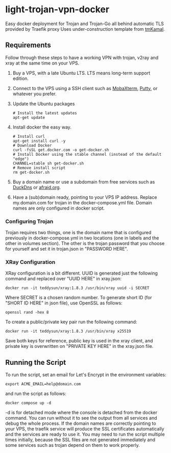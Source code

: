 # light-trojan-vpn-docker

Easy docker deployment for Trojan and Trojan-Go all behind automatic TLS provided by Traefik proxy
Uses under-construction template from [tmKamal](https://github.com/tmKamal/under-construction-template).

## Requirements

Follow through these steps to have a working VPN with trojan, v2ray and xray at the same time on your VPS.

1. Buy a VPS, with a late Ubuntu LTS. LTS means long-term support edition.

2. Connect to the VPS using a SSH client such as [MobaXterm](https://mobaxterm.mobatek.net), [Putty](https://www.putty.org/), or whatever you prefer.

3. Update the Ubuntu packages

   ```shell
   # Install the latest updates
   apt-get update
   ```

4. Install docker the easy way.

   ```shell
   # Install curl
   apt-get install curl -y
   # Download Docker
   curl -fsSL get.docker.com -o get-docker.sh
   # Install Docker using the stable channel (instead of the default "edge")
   CHANNEL=stable sh get-docker.sh
   # Remove install script
   rm get-docker.sh
   ```

5. Buy a domain name or use a subdomain from free services such as [DuckDns](www.duckdns.org) or [afraid.org](https://freedns.afraid.org/). 

6. Have a (sub)domain ready, pointing to your VPS IP address. Replace my.domain.com for trojan in the docker-compose.yml file. Domain names are only configured in docker script.

### Configuring Trojan

Trojan requires two things, one is the domain name that is configured previously in docker-compose.yml in two locations (one in labels and the other in volumes section). The other is the trojan password that you choose for yourself and set it in trojan.json in "PASSWORD HERE".

### XRay Configuration

XRay configuration is a bit different. UUID is generated just the following command and replaced over "UUID HERE" in xray.json:

```shell
docker run -it teddysun/xray:1.8.3 /usr/bin/xray uuid -i SECRET
```

Where SECRET is a chosen random number.  To generate short ID (for "SHORT ID HERE" in json file), use OpenSSL as follows:

```shell
openssl rand -hex 8
```

To create a public/private key pair run the following command:

```shell
docker run -it teddysun/xray:1.8.3 /usr/bin/xray x25519
```

Save both keys for reference, public key is used in the xray client, and private key is overwritten on "PRIVATE KEY HERE" in the xray.json file.

## Running the Script

To run the script, set an email for Let's Encrypt in the environment variables:

```shell
export ACME_EMAIL=help@domain.com
```

and run the script as follows:

```shell
docker compose up -d
```

-d is for detached mode where the console is detached from the docker command. You can run without it to see the output from all services and debug the whole process. If the domain names are correctly pointing to your VPS, the traefik service will produce the SSL certificates automatically and the services are ready to use it. You may need to run the script multiple times initially, because the SSL files are not generated immediately and some services such as trojan depend on them to work properly.
